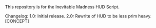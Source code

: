 This repository is for the Inevitable Madness HUD Script.

Changelog:
1.0: Initial release.
2.0: Rewrite of HUD to be less prim heavy. [CONCEPT]